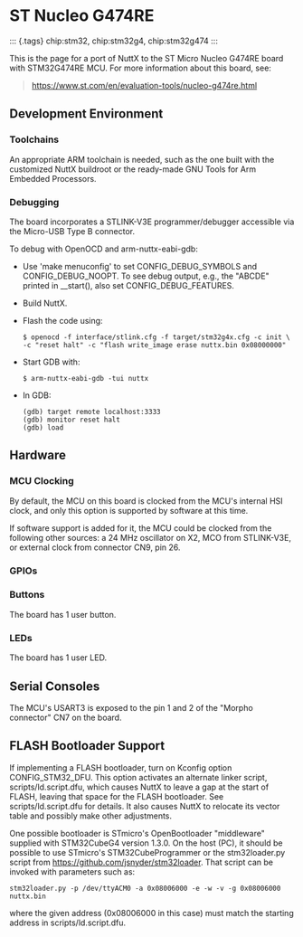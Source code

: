 ST Nucleo G474RE
================

::: {.tags}
chip:stm32, chip:stm32g4, chip:stm32g474
:::

This is the page for a port of NuttX to the ST Micro Nucleo G474RE board
with STM32G474RE MCU. For more information about this board, see:

> <https://www.st.com/en/evaluation-tools/nucleo-g474re.html>

Development Environment
-----------------------

### Toolchains

An appropriate ARM toolchain is needed, such as the one built with the
customized NuttX buildroot or the ready-made GNU Tools for Arm Embedded
Processors.

### Debugging

The board incorporates a STLINK-V3E programmer/debugger accessible via
the Micro-USB Type B connector.

To debug with OpenOCD and arm-nuttx-eabi-gdb:

-   Use \'make menuconfig\' to set CONFIG\_DEBUG\_SYMBOLS and
    CONFIG\_DEBUG\_NOOPT. To see debug output, e.g., the \"ABCDE\"
    printed in \_\_start(), also set CONFIG\_DEBUG\_FEATURES.

-   Build NuttX.

-   Flash the code using:

        $ openocd -f interface/stlink.cfg -f target/stm32g4x.cfg -c init \
        -c "reset halt" -c "flash write_image erase nuttx.bin 0x08000000"

-   Start GDB with:

        $ arm-nuttx-eabi-gdb -tui nuttx

-   In GDB:

        (gdb) target remote localhost:3333
        (gdb) monitor reset halt
        (gdb) load

Hardware
--------

### MCU Clocking

By default, the MCU on this board is clocked from the MCU\'s internal
HSI clock, and only this option is supported by software at this time.

If software support is added for it, the MCU could be clocked from the
following other sources: a 24 MHz oscillator on X2, MCO from STLINK-V3E,
or external clock from connector CN9, pin 26.

### GPIOs

### Buttons

The board has 1 user button.

### LEDs

The board has 1 user LED.

Serial Consoles
---------------

The MCU\'s USART3 is exposed to the pin 1 and 2 of the \"Morpho
connector\" CN7 on the board.

FLASH Bootloader Support
------------------------

If implementing a FLASH bootloader, turn on Kconfig option
CONFIG\_STM32\_DFU. This option activates an alternate linker script,
scripts/ld.script.dfu, which causes NuttX to leave a gap at the start of
FLASH, leaving that space for the FLASH bootloader. See
scripts/ld.script.dfu for details. It also causes NuttX to relocate its
vector table and possibly make other adjustments.

One possible bootloader is STmicro\'s OpenBootloader \"middleware\"
supplied with STM32CubeG4 version 1.3.0. On the host (PC), it should be
possible to use STmicro\'s STM32CubeProgrammer or the stm32loader.py
script from <https://github.com/jsnyder/stm32loader>. That script can be
invoked with parameters such as:

    stm32loader.py -p /dev/ttyACM0 -a 0x08006000 -e -w -v -g 0x08006000 nuttx.bin

where the given address (0x08006000 in this case) must match the
starting address in scripts/ld.script.dfu.
